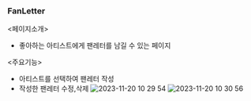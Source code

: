 ### FanLetter

<페이지소개>
- 좋아하는 아티스트에게 팬레터를 남길 수 있는 페이지

<주요기능>
- 아티스트를 선택하여 팬레터 작성
- 작성한 팬레터 수정,삭제
![2023-11-20 10 29 54](https://github.com/yubnee31/fan_letter/assets/147115140/3723bb46-aa3b-4e43-b5f1-50d5a4e4720b)
![2023-11-20 10 30 56](https://github.com/yubnee31/fan_letter/assets/147115140/70b6554e-f500-44ae-8fa7-79054d6c9be5)
